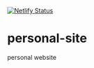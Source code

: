 [![Netlify Status](https://api.netlify.com/api/v1/badges/aab1fe6d-2e89-478c-8f57-8e4d109b6fb3/deploy-status)](https://app.netlify.com/sites/eager-mahavira-de4c97/deploys)

# personal-site
personal website
